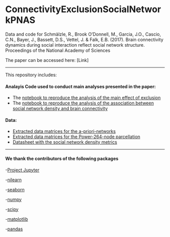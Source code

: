 # ConnectivityExclusionSocialNetworkPNAS
Data and code for 
Schmälzle, R., Brook O’Donnell, M., Garcia, J.O., Cascio, C.N., Bayer, J., Bassett, D.S., Vettel, J. & Falk, E.B. (2017). Brain connectivity dynamics during social interaction reflect social network structure. Proceedings of the National Academy of Sciences

The paper can be accessed here: [Link]

***

This repository includes:
#### Analayis Code used to conduct main analyses presented in the paper:
* The [notebook to reproduce the analysis of the main effect of exclusion](https://github.com/nomcomm/ConnectivityExclusionSocialNetworkPNAS/blob/master/notebooks/03_main_analysis/Schmaelzle_ConnectivitySociaExclusion.ipynb)
* The [notebook to reproduce the analysis of the association between social network density and brain connectivity](https://github.com/nomcomm/ConnectivityExclusionSocialNetworkPNAS/blob/master/notebooks/03_main_analysis/Schmaelzle_ConnectivityDensity.ipynb)

#### Data:
* [Extracted data matrices for the a-priori-networks](https://github.com/nomcomm/ConnectivityExclusionSocialNetworkPNAS/blob/master/data/clean_ts)
* [Extracted data matrices for the Power-264-node parcellation](https://github.com/nomcomm/ConnectivityExclusionSocialNetworkPNAS/blob/master/data/clean_ts_264)
* [Datasheet with the social network density metrics](https://github.com/nomcomm/ConnectivityExclusionSocialNetworkPNAS/blob/master/data/datasheets/pID_social_networks.csv)

***

#### We thank the contributors of the following packages
-[Project Jupyter](https://github.com/jupyter)

-[nilearn](https://github.com/nilearn)

-[seaborn](http://seaborn.pydata.org/)

-[numpy](http://www.numpy.org/)

-[scipy](http://www.scipy.org/)

-[matplotlib](http://matplotlib.org/)

-[pandas](http://pandas.pydata.org/)
